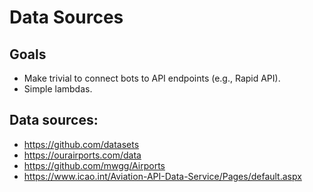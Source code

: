 # Data Sources

## Goals 
- Make trivial to connect bots to API endpoints (e.g., Rapid API).
- Simple lambdas.

## Data sources:
- https://github.com/datasets
- https://ourairports.com/data
- https://github.com/mwgg/Airports
- https://www.icao.int/Aviation-API-Data-Service/Pages/default.aspx
